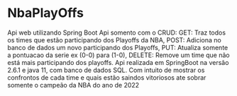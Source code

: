 # NbaPlayOffs
Api web utilizando Spring Boot
Api somento com o CRUD:
GET: Traz todos os times que estão participando dos Playoffs da NBA,
POST: Adiciona no banco de dados um novo participando dos Playoffs,
PUT: Atualiza somente a pontuacao da serie ex (0-0) para (1-0),
DELETE: Remove um time que não está mais participando dos playoffs.
Api realizada em SpringBoot na versão 2.6.1 e java 11, com banco de dados SQL. Com intuito de mostrar os confrontos de cada time e quais estão saindos vitoriosos ate sobrar somente o campeão da NBA do ano de 2022
